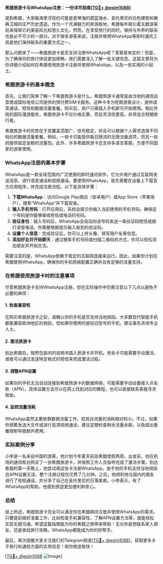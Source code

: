 **希腊旅游卡与WhatsApp注册：一份详尽指南[[TG💪+ @esim1088](https://t.me/s/esim1088)]**

提到希腊，大家脑海里浮现的可能是爱琴海的碧蓝海水、圣托里尼的白色建筑和雅典卫城的庄严历史遗迹。作为一个充满魅力的旅游胜地，希腊每年吸引着无数游客前来探索它的美丽风光和悠久文化。然而，在享受旅行的同时，保持与外界的联系也是必不可少的一部分。对于很多游客来说，注册并使用WhatsApp等即时通讯工具是他们保持联系的重要方式之一。

那么问题来了——希腊旅游卡是否支持注册WhatsApp呢？答案是肯定的！但是，为了确保你的旅行体验更加顺畅，我们需要深入了解一些关键信息。这篇文章将为你详细介绍如何在希腊使用旅游卡注册并使用WhatsApp，以及一些实用的小贴士。

### 希腊旅游卡的基本概念

首先，让我们简单了解一下希腊旅游卡是什么。希腊旅游卡通常是由当地的通信运营商或国际电信公司提供的预付费SIM卡服务。这种卡专为短期游客设计，提供语音通话、短信和数据流量套餐。购买后，用户只需插入手机即可开始使用。相比传统的国际漫游服务，希腊旅游卡不仅价格实惠，而且灵活性更高，非常适合短期旅行者。

希腊旅游卡的优势在于其覆盖范围广、信号稳定，并且可以根据个人需求选择不同档位的数据流量套餐。例如，一些卡可能提供每日限流的无限流量选项，而另一些则提供固定金额的流量包。此外，许多希腊旅游卡还支持多语言客服，方便不同国家的游客使用。

### WhatsApp注册的基本步骤

WhatsApp是一款全球范围内广泛使用的即时通讯软件，它允许用户通过互联网发送消息、进行语音通话和视频通话。要使用WhatsApp，首先需要在设备上下载官方应用程序，并完成注册流程。以下是具体步骤：

1. **下载WhatsApp**：访问Google Play商店（安卓用户）或App Store（苹果用户），搜索“WhatsApp”并下载安装。
2. **输入手机号码**：打开应用后，系统会提示你输入当前使用的手机号码。确保这个号码是你能够接收短信或电话的号码。
3. **验证身份**：输入号码后，WhatsApp会自动向该号码发送一条验证码短信或拨打语音电话。你需要根据提示输入收到的验证码。
4. **设置个人信息**：完成验证后，你可以上传头像、填写用户名等信息。
5. **添加好友并开始聊天**：通过搜索手机号码或扫描二维码的方式，你可以轻松添加朋友并开始交流。

需要注意的是，WhatsApp依赖于稳定的互联网连接来运行。因此，如果你计划在希腊使用WhatsApp，确保你的手机网络配置正确并且有足够的流量支持。

### 在希腊使用旅游卡时的注意事项

尽管希腊旅游卡支持WhatsApp注册，但在实际操作中仍需注意以下几点以避免不必要的麻烦：

#### 1. **检查兼容性**
   在购买希腊旅游卡之前，请确认你的手机是否支持当地频段。大多数现代智能手机都能兼容欧洲地区的频段，但如果你使用的是较旧型号的手机，建议事先咨询专业人士。

#### 2. **激活旅游卡**
   到达希腊后，按照包装内的说明书插入旅游卡并开机。有些卡可能需要手动激活，或者可以通过发送特定格式的短信来完成激活过程。

#### 3. **调整APN设置**
   如果你的手机无法自动连接到希腊旅游卡的数据网络，可能需要手动设置接入点名称（APN）。具体设置方法可以在网上找到对应的教程，也可以直接联系客服寻求帮助。

#### 4. **监控流量消耗**
   WhatsApp虽然主要依靠数据流量工作，但其对流量的消耗相对较小。不过，如果你频繁发送大文件或进行高清视频通话，建议定期检查剩余流量余额，以免超出套餐限制导致额外费用。

### 实际案例分享

小李是一名来自中国的游客，他计划今年夏天前往希腊度假两周。出发前，他在机场的通信柜台购买了一张希腊旅游卡，并按照工作人员指导完成了激活步骤。到达希腊的第一天晚上，他尝试用这张卡注册WhatsApp。由于他的手机支持当地频段且APN设置无误，整个注册过程仅花费了几分钟。之后，他顺利地与国内的朋友进行了视频通话，并分享了自己在圣托里尼的日落美景。小李表示，有了WhatsApp的帮助，他感到旅途更加便利和安心。

### 总结

综上所述，希腊旅游卡完全可以满足你在希腊期间注册并使用WhatsApp的需求。只要提前做好准备工作，比如检查手机兼容性、了解APN设置方法等，就能轻松实现无缝沟通。希望这篇指南能为你的希腊之旅带来帮助！无论你是想联系家人朋友，还是查找旅行攻略，WhatsApp都能成为你的好帮手。

最后，再次提醒大家关注我们的Telegram频道[[TG💪+ @esim1088](https://t.me/s/esim1088)]，获取更多关于旅行和通信方面的实用信息！祝你旅途愉快！

[[TG💪+ @esim1088](https://t.me/s/esim1088) ![Image](https://i.postimg.cc/4NQfJmqS/Snipaste-2025-05-13-00-14-12.png)]
